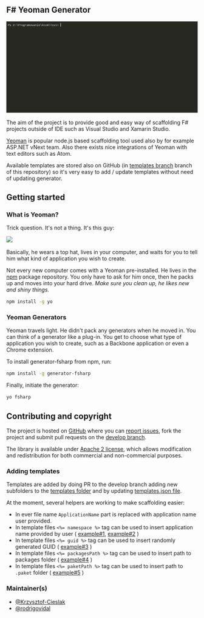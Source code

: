 ## F# Yeoman Generator

![](https://raw.githubusercontent.com/Krzysztof-Cieslak/generator-fsharp/develop/gif/demo.gif)

The aim of the project is to provide good and easy way of scaffolding F# projects outside of IDE such as Visual Studio and Xamarin Studio.

[Yeoman](http://yeoman.io/) is popular node.js based scaffolding tool used also by for example ASP.NET vNext team. Also there exists nice integrations of Yeoman with text editors such as Atom.

Available templates are stored also on GitHub (in [templates branch](https://github.com/fsprojects/generator-fsharp/tree/templates) branch of this repository) so it's very easy to add / update templates without need of updating generator.

## Getting started

### What is Yeoman?

Trick question. It's not a thing. It's this guy:

![](http://i.imgur.com/JHaAlBJ.png)

Basically, he wears a top hat, lives in your computer, and waits for you to tell him what kind of application you wish to create.

Not every new computer comes with a Yeoman pre-installed. He lives in the [npm](https://npmjs.org) package repository. You only have to ask for him once, then he packs up and moves into your hard drive. *Make sure you clean up, he likes new and shiny things.*

```bash
npm install -g yo
```

### Yeoman Generators

Yeoman travels light. He didn't pack any generators when he moved in. You can think of a generator like a plug-in. You get to choose what type of application you wish to create, such as a Backbone application or even a Chrome extension.

To install generator-fsharp from npm, run:

```bash
npm install -g generator-fsharp
```

Finally, initiate the generator:

```bash
yo fsharp
```



## Contributing and copyright

The project is hosted on [GitHub](https://github.com/fsprojects/generator-fsharp) where you can [report issues](https://github.com/fsprojects/generator-fsharp/issues), fork
the project and submit pull requests on the [develop branch](https://github.com/fsprojects/generator-fsharp/tree/develop).

The library is available under [Apache 2 license](https://github.com/fsprojects/generator-fsharp/blob/master/LICENSE.md), which allows modification and
redistribution for both commercial and non-commercial purposes.

### Adding templates

Templates are added by doing PR to the develop branch adding new subfolders to the [templates folder](https://github.com/fsprojects/generator-fsharp/tree/develop/templates) and by updating [templates.json file](https://github.com/Krzysztof-Cieslak/generator-fsharp/blob/develop/templates/templates.json).

At the moment, several helpers are working to make scaffolding easier:
* In ever file name `ApplicationName` part is replaced with application name user provided.
* In template files `<%= namespace %>` tag can be used to insert application name provided by user ( [example#1](https://github.com/fsprojects/generator-fsharp/blob/develop/templates/classlib/ApplicationName.fs#L3), [example#2](https://github.com/fsprojects/generator-fsharp/blob/develop/templates/classlib/ApplicationName.fsproj#L10) )
* In template files `<%= guid %>` tag can be used to insert randomly generated GUID ( [example#3](https://github.com/Krzysztof-Cieslak/generator-fsharp/blob/develop/templates/classlib/ApplicationName.fsproj#L8) )
* In template files `<%= packagesPath %>` tag can be used to insert path to packages folder ( [example#4](https://github.com/fsprojects/generator-fsharp/blob/templates/fslabbasic/ApplicationName.fsx#L10) )
* In template files `<%= paketPath %>` tag can be used to insert path to `.paket` folder ( [example#5](https://github.com/fsprojects/generator-fsharp/blob/templates/fslabjournal/build.cmd#L7) )

### Maintainer(s)

- [@Krzysztof-Cieslak](https://github.com/Krzysztof-Cieslak)
- [@rodrigovidal](https://github.com/rodrigovidal)
